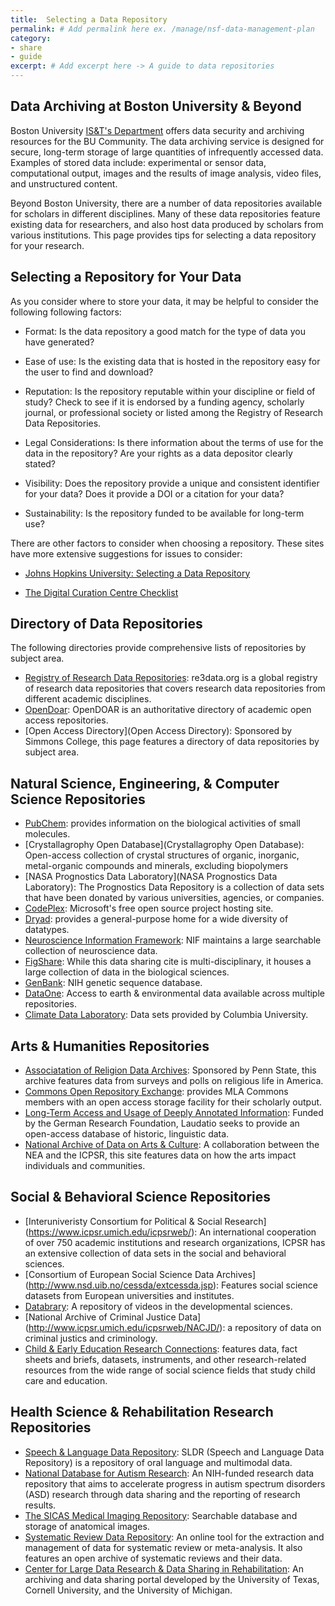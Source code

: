 ```yaml
---
title:  Selecting a Data Repository
permalink: # Add permalink here ex. /manage/nsf-data-management-plan
category: 
- share
- guide
excerpt: # Add excerpt here -> A guide to data repositories 
---
```


## Data Archiving at Boston University & Beyond

Boston University [IS&T's Department](http://www.bu.edu/datamanagement/resources/ist-services/) offers data security and archiving resources for the BU Community. The data archiving service is designed for secure, long-term storage of large quantities of infrequently accessed data. Examples of stored data include: experimental or sensor data, computational output, images and the results of image analysis, video files, and unstructured content.

Beyond Boston University, there are a number of data repositories available for scholars in different disciplines. Many of these data repositories feature existing data for researchers, and also host data produced by scholars from various institutions. This page provides tips for selecting a data repository for your research.

## Selecting a Repository for Your Data

As you consider where to store your data, it may be helpful to consider the following following factors:

* Format: Is the data repository a good match for the type of data you have generated? 

* Ease of use: Is the existing data that is hosted in the repository easy for the user to find and download? 

* Reputation: Is the repository reputable within your discipline or field of study? Check to see if it is endorsed by a funding agency, scholarly journal, or professional society or listed among the Registry of Research Data Repositories.

* Legal Considerations: Is there information about the terms of use for the data in the repository? Are your rights as a data depositor clearly stated?

* Visibility: Does the repository provide a unique and consistent identifier for your data? Does it provide a DOI or a citation for your data?

* Sustainability: Is the repository funded to be available for long-term use? 

There are other factors to consider when choosing a repository. These sites have more extensive suggestions for issues to consider:

* [Johns Hopkins University: Selecting a Data Repository](https://dmp.data.jhu.edu/preserve-share-research-data/selecting-a-repository-for-data-deposit/)

* [The Digital Curation Centre Checklist](http://www.dcc.ac.uk/resources/how-guides-checklists/where-keep-research-data#5)

## Directory of Data Repositories

The following directories provide comprehensive lists of repositories by subject area.

* [Registry of Research Data Repositories](http://www.re3data.org/): re3data.org is a global registry of research data repositories that covers research data repositories from different academic disciplines.
* [OpenDoar](http://opendoar.org/): OpenDOAR is an authoritative directory of academic open access repositories.
* [Open Access Directory](Open Access Directory): Sponsored by Simmons College, this page features a directory of data repositories by subject area.

## Natural Science, Engineering, & Computer Science Repositories

* [PubChem](http://pubchem.ncbi.nlm.nih.gov/): provides information on the biological activities of small molecules.
* [Crystallagrophy Open Database](Crystallagrophy Open Database): Open-access collection of crystal structures of organic, inorganic, metal-organic compounds and minerals, excluding biopolymers
* [NASA Prognostics Data Laboratory](NASA Prognostics Data Laboratory): The Prognostics Data Repository is a collection of data sets that have been donated by various universities, agencies, or companies.
* [CodePlex](CodePlex): Microsoft's free open source project hosting site.
* [Dryad](http://datadryad.org/): provides a general-purpose home for a wide diversity of datatypes. 
* [Neuroscience Information Framework](http://www.neuinfo.org/): NIF maintains a large searchable collection of neuroscience data.
* [FigShare](https://figshare.com/): While this data sharing cite is multi-disciplinary, it houses a large collection of data in the biological sciences.
* [GenBank](http://www.ncbi.nlm.nih.gov/genbank/): NIH genetic sequence database.
* [DataOne](https://www.dataone.org/): Access to earth & environmental data available across multiple repositories.
* [Climate Data Laboratory](https://www.dataone.org/): Data sets provided by Columbia University.

## Arts & Humanities Repositories

* [Associatation of Religion Data Archives](http://www.thearda.com/): Sponsored by Penn State, this archive features data from surveys and polls on religious life in America.
* [Commons Open Repository Exchange](https://commons.mla.org/core/): provides MLA Commons members with an open access storage facility for their scholarly output.
* [Long-Term Access and Usage of Deeply Annotated Information](http://www.laudatio-repository.org/repository/): Funded by the German Research Foundation, Laudatio seeks to provide an open-access database of historic, linguistic data.
* [National Archive of Data on Arts & Culture](http://www.icpsr.umich.edu/icpsrweb/NADAC/): A collaboration between the NEA and the ICPSR, this site features data on how the arts impact individuals and communities. 

## Social & Behavioral Science Repositories

* [Interuniveristy Consortium for Political & Social Research] (https://www.icpsr.umich.edu/icpsrweb/): An international cooperation of over 750 academic institutions and research organizations, ICPSR has an extensive collection of data sets in the social and behavioral sciences.
* [Consortium of European Social Science Data Archives] (http://www.nsd.uib.no/cessda/extcessda.jsp): Features social science datasets from European universities and institutes.
* [Databrary](https://nyu.databrary.org/): A repository of videos in the developmental sciences.
* [National Archive of Criminal Justice Data] (http://www.icpsr.umich.edu/icpsrweb/NACJD/): a repository of data on criminal justics and criminology.
* [Child & Early Education Research Connections](http://www.researchconnections.org/childcare/download): features data, fact sheets and briefs, datasets, instruments, and other research-related resources from the wide range of social science fields that study child care and education. 

##  Health Science & Rehabilitation Research Repositories

* [Speech & Language Data Repository](http://sldr.org/): SLDR (Speech and Language Data Repository) is a repository of oral language and multimodal data.
* [National Database for Autism Research](https://ndar.nih.gov/): An NIH-funded research data repository that aims to accelerate progress in autism spectrum disorders (ASD) research through data sharing and the reporting of research results.
* [The SICAS Medical Imaging Repository](https://www.smir.ch/): Searchable database and storage of anatomical images.
* [Systematic Review Data Repository](http://srdr.ahrq.gov/): An online tool for the extraction and management of data for systematic review or meta-analysis. It also features an open archive of systematic reviews and their data. 
* [Center for Large Data Research & Data Sharing in Rehabilitation](https://rehabsciences.utmb.edu/cldr/): An archiving and data sharing portal developed by the University of Texas, Cornell University, and the University of Michigan.


